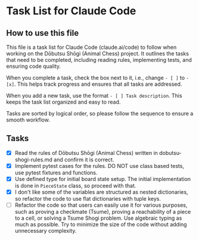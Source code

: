 # Task List for Claude Code

## How to use this file
This file is a task list for Claude Code (claude.ai/code) to follow when working on the Dōbutsu Shōgi (Animal Chess) project. It outlines the tasks that need to be completed, including reading rules, implementing tests, and ensuring code quality.

When you complete a task, check the box next to it, i.e., change `- [ ]` to `- [x]`. This helps track progress and ensures that all tasks are addressed.

When you add a new task, use the format `- [ ] Task description`. This keeps the task list organized and easy to read.

Tasks are sorted by logical order, so please follow the sequence to ensure a smooth workflow.

## Tasks

- [x] Read the rules of Dōbutsu Shōgi (Animal Chess) written in dobutsu-shogi-rules.md and confirm it is correct.
- [x] Implement pytest cases for the rules. DO NOT use class based tests, use pytest fixtures and functions.
- [x] Use defined type for initial board state setup. The initial implementation is done in `PieceState` class, so proceed with that.
- [x] I don't like some of the variables are structured as nested dictionaries, so refactor the code to use flat dictionaries with tuple keys.
- [ ] Refactor the code so that users can easily use it for various purposes, such as proving a checkmate (Tsume), proving a reachability of a piece to a cell, or solving a Tsume Shogi problem. Use algebraic typing as much as possible. Try to minimize the size of the code without adding unnecessary complexity.
